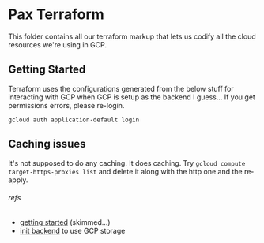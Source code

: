 # Pax Terraform

This folder contains all our terraform markup that lets us codify all the cloud resources we're using in GCP.

## Getting Started

Terraform uses the configurations generated from the below stuff for interacting with GCP when GCP is setup as the backend I guess...  If you get permissions errors, please re-login.

```
gcloud auth application-default login
```

## Caching issues

It's not supposed to do any caching.  It does caching.  Try `gcloud compute target-https-proxies list` and delete it along with the http one and the re-apply.

###### refs
- [getting started](https://registry.terraform.io/providers/hashicorp/google/latest/docs/guides/getting_started#using-terraform-cloud-as-the-backend) (skimmed...)
- [init backend](https://cloud.google.com/docs/terraform/resource-management/store-state) to use GCP storage
